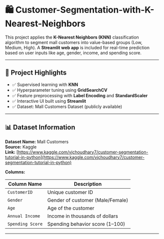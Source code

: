# 🛍️ Customer-Segmentation-with-K-Nearest-Neighbors


This project applies the **K-Nearest Neighbors (KNN)** classification algorithm to segment mall customers into value-based groups (Low, Medium, High). A **Streamlit web app** is included for real-time prediction based on user inputs like age, gender, income, and spending score.

---

## 📌 Project Highlights

- ✅ Supervised learning with **KNN**
- ✅ Hyperparameter tuning using **GridSearchCV**
- ✅ Feature preprocessing with **Label Encoding** and **StandardScaler**
- ✅ Interactive UI built using **Streamlit**
- ✅ Dataset: Mall Customers Dataset (publicly available)

---

## 📊 Dataset Information

**Dataset Name:** Mall Customers  
**Source:** Kaggle  
**Link:** [https://www.kaggle.com/vjchoudhary7/customer-segmentation-tutorial-in-python](https://www.kaggle.com/vjchoudhary7/customer-segmentation-tutorial-in-python)

**Columns:**

| Column Name     | Description                                |
|------------------|--------------------------------------------|
| `CustomerID`     | Unique customer ID                         |
| `Gender`         | Gender of customer (Male/Female)           |
| `Age`            | Age of the customer                        |
| `Annual Income`  | Income in thousands of dollars             |
| `Spending Score` | Spending behavior score (1–100)            |

---
